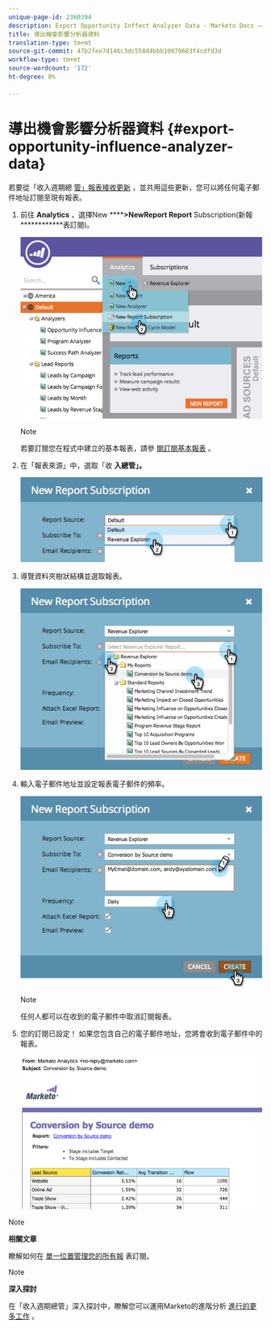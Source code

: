 ```yaml
---
unique-page-id: 2360394
description: Export Opportunity Inffect Analyzer Data - Marketo Docs —— 產品文檔
title: 導出機會影響分析器資料
translation-type: tm+mt
source-git-commit: 47b2fee7d146c3dc558d4bbb10070683f4cdfd3d
workflow-type: tm+mt
source-wordcount: '172'
ht-degree: 0%

---
```



# 導出機會影響分析器資料 {#export-opportunity-influence-analyzer-data}

若要從「收入週期總 [管」報表接收更新](http://docs.marketo.com/display/docs/revenue+cycle+analytics) ，並共用這些更新，您可以將任何電子郵件地址訂閱至現有報表。

1. 前往 **Analytics** ，選擇New ******>NewReport Report** Subscription(新報 ************&#x200B;表訂閱)。

   ![](assets/image2014-9-17-12-3a40-3a46.png)

   >[!NOTE]
   >
   >若要訂閱您在程式中建立的基本報表，請參 [閱訂閱基本報表](../../../../product-docs/reporting/basic-reporting/report-subscriptions/subscribe-to-a-basic-report.md) 。

1. 在「報表來源」中，選取「收 **入總管」。**

   ![](assets/image2014-9-17-12-3a42-3a15.png)

1. 導覽資料夾樹狀結構並選取報表。

   ![](assets/image2014-9-17-12-3a42-3a24.png)

1. 輸入電子郵件地址並設定報表電子郵件的頻率。

   ![](assets/image2014-9-17-12-3a42-3a29.png)

   >[!NOTE]
   >
   >任何人都可以在收到的電子郵件中取消訂閱報表。

1. 您的訂閱已設定！ 如果您包含自己的電子郵件地址，您將會收到電子郵件中的報表。

   ![](assets/image2014-9-17-12-3a42-3a53.png)

>[!NOTE]
>
>**相關文章**
>
>瞭解如何在 [單一位置管理您的所有報](../../../../product-docs/reporting/basic-reporting/report-subscriptions/manage-report-subscriptions.md) 表訂閱。

>[!NOTE]
>
>**深入探討**
>
>在「收入週期總管」深入探討中，瞭解您可以運用Marketo的進階分析 [進行的更多工作](http://docs.marketo.com/display/docs/revenue+cycle+analytics) 。

